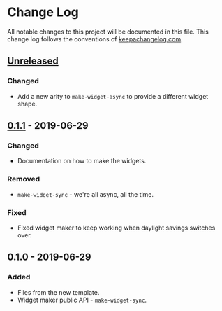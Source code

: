 # Change Log
All notable changes to this project will be documented in this file. This change log follows the conventions of [keepachangelog.com](http://keepachangelog.com/).

## [Unreleased]
### Changed
- Add a new arity to `make-widget-async` to provide a different widget shape.

## [0.1.1] - 2019-06-29
### Changed
- Documentation on how to make the widgets.

### Removed
- `make-widget-sync` - we're all async, all the time.

### Fixed
- Fixed widget maker to keep working when daylight savings switches over.

## 0.1.0 - 2019-06-29
### Added
- Files from the new template.
- Widget maker public API - `make-widget-sync`.

[Unreleased]: https://github.com/your-name/musiclib/compare/0.1.1...HEAD
[0.1.1]: https://github.com/your-name/musiclib/compare/0.1.0...0.1.1
